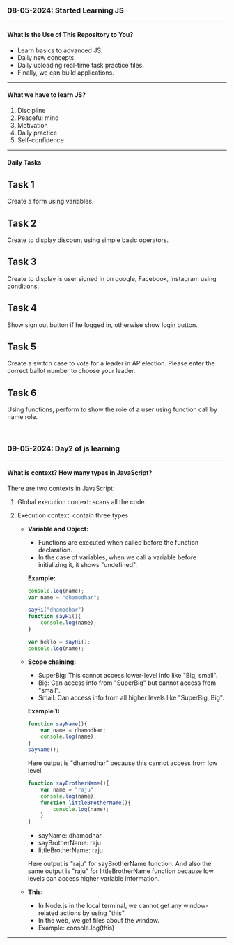 <h3>08-05-2024: Started Learning JS</h3>
<hr>
<h4>What Is the Use of This Repository to You?</h4>
<ul>
  <li>Learn basics to advanced JS.</li>
  <li>Daily new concepts.</li>
  <li>Daily uploading real-time task practice files.</li>
  <li>Finally, we can build applications.</li>
</ul>
<hr>
<h4>What we have to learn JS?</h4>
<ol>
  <li>Discipline</li>
  <li>Peaceful mind</li>
  <li>Motivation</li>
  <li>Daily practice</li>
  <li>Self-confidence</li>
</ol>
<hr>

<h4>Daily Tasks</h4>

<h2>Task 1</h2>

<p>Create a form using variables.</p>

<h2>Task 2</h2>

<p>Create to display discount using simple basic operators.</p>

<h2>Task 3</h2>

<p>Create to display is user signed in on google, Facebook, Instagram using conditions.</p>

<h2>Task 4</h2>

<p>Show sign out button if he logged in, otherwise show login button.</p>

<h2>Task 5</h2>

<p>Create a switch case to vote for a leader in AP election. Please enter the correct ballot number to choose your leader.</p>

<h2>Task 6</h2>

<p>Using functions, perform to show the role of a user using function call by name role.</p>
<br>
<h3>09-05-2024: Day2 of js learning</h3>
<hr>

#### What is context? How many types in JavaScript?

There are two contexts in JavaScript:

1. Global execution context: scans all the code.
2. Execution context: contain three types

   - **Variable and Object:**
   
     - Functions are executed when called before the function declaration.
     - In the case of variables, when we call a variable before initializing it, it shows "undefined".

     **Example:**
     ```javascript
     console.log(name);
     var name = "dhamodhar"; 
     
     sayHi("dhamodhar")
     function sayHi(){
         console.log(name);
     }

     var hello = sayHi();
     console.log(name); 
     ```

   - **Scope chaining:**
   
     - SuperBig: This cannot access lower-level info like "Big, small".
     - Big: Can access info from "SuperBig" but cannot access from "small".
     - Small: Can access info from all higher levels like "SuperBig, Big".

     **Example 1:**
     ```javascript
     function sayName(){
         var name = dhamodhar;
         console.log(name);
     }
     sayName();
     ```
     Here output is "dhamodhar" because this cannot access from low level.

     ```javascript
     function sayBrotherName(){
         var name = "raju";
         console.log(name);
         function littleBrotherName(){
             console.log(name);
         }
     }
     ```
     - sayName: dhamodhar
     - sayBrotherName: raju
     - littleBrotherName: raju
     
     Here output is "raju" for sayBrotherName function. And also the same output is "raju" for littleBrotherName function because low levels can access higher variable information.

   - **This:**
   
     - In Node.js in the local terminal, we cannot get any window-related actions by using "this".
     - In the web, we get files about the window.
     - Example: console.log(this)

--- 
